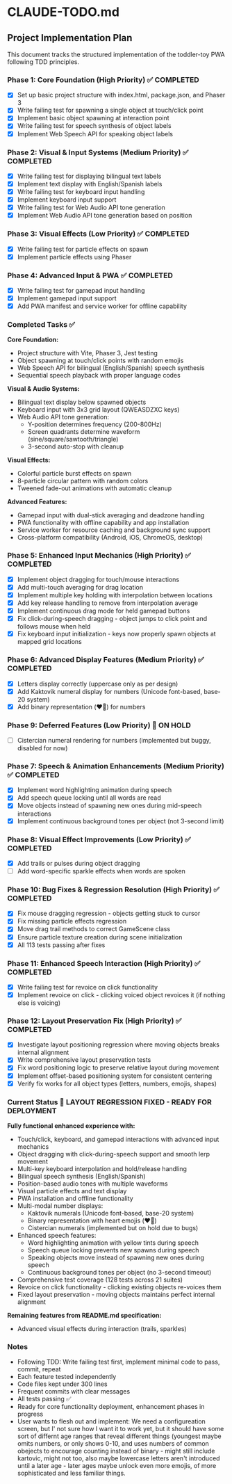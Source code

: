 # CLAUDE-TODO.md

## Project Implementation Plan

This document tracks the structured implementation of the toddler-toy PWA following TDD principles.

### Phase 1: Core Foundation (High Priority) ✅ COMPLETED

- [x] Set up basic project structure with index.html, package.json, and Phaser 3
- [x] Write failing test for spawning a single object at touch/click point
- [x] Implement basic object spawning at interaction point
- [x] Write failing test for speech synthesis of object labels
- [x] Implement Web Speech API for speaking object labels

### Phase 2: Visual & Input Systems (Medium Priority) ✅ COMPLETED

- [x] Write failing test for displaying bilingual text labels
- [x] Implement text display with English/Spanish labels
- [x] Write failing test for keyboard input handling
- [x] Implement keyboard input support
- [x] Write failing test for Web Audio API tone generation
- [x] Implement Web Audio API tone generation based on position

### Phase 3: Visual Effects (Low Priority) ✅ COMPLETED

- [x] Write failing test for particle effects on spawn
- [x] Implement particle effects using Phaser

### Phase 4: Advanced Input & PWA ✅ COMPLETED

- [x] Write failing test for gamepad input handling
- [x] Implement gamepad input support
- [x] Add PWA manifest and service worker for offline capability

### Completed Tasks ✅

**Core Foundation:**
- Project structure with Vite, Phaser 3, Jest testing
- Object spawning at touch/click points with random emojis
- Web Speech API for bilingual (English/Spanish) speech synthesis
- Sequential speech playback with proper language codes

**Visual & Audio Systems:**
- Bilingual text display below spawned objects
- Keyboard input with 3x3 grid layout (QWEASDZXC keys)
- Web Audio API tone generation:
  - Y-position determines frequency (200-800Hz)
  - Screen quadrants determine waveform (sine/square/sawtooth/triangle)
  - 3-second auto-stop with cleanup

**Visual Effects:**
- Colorful particle burst effects on spawn
- 8-particle circular pattern with random colors
- Tweened fade-out animations with automatic cleanup

**Advanced Features:**
- Gamepad input with dual-stick averaging and deadzone handling
- PWA functionality with offline capability and app installation
- Service worker for resource caching and background sync support
- Cross-platform compatibility (Android, iOS, ChromeOS, desktop)

### Phase 5: Enhanced Input Mechanics (High Priority) ✅ COMPLETED

- [x] Implement object dragging for touch/mouse interactions
- [x] Add multi-touch averaging for drag location  
- [x] Implement multiple key holding with interpolation between locations
- [x] Add key release handling to remove from interpolation average
- [x] Implement continuous drag mode for held gamepad buttons
- [x] Fix click-during-speech dragging - object jumps to click point and follows mouse when held
- [x] Fix keyboard input initialization - keys now properly spawn objects at mapped grid locations

### Phase 6: Advanced Display Features (Medium Priority) ✅ COMPLETED

- [x] Letters display correctly (uppercase only as per design)
- [x] Add Kaktovik numeral display for numbers (Unicode font-based, base-20 system)
- [x] Add binary representation (❤️🤍) for numbers

### Phase 9: Deferred Features (Low Priority) 🔄 ON HOLD

- [ ] Cistercian numeral rendering for numbers (implemented but buggy, disabled for now)

### Phase 7: Speech & Animation Enhancements (Medium Priority) ✅ COMPLETED

- [x] Implement word highlighting animation during speech
- [x] Add speech queue locking until all words are read
- [x] Move objects instead of spawning new ones during mid-speech interactions
- [x] Implement continuous background tones per object (not 3-second limit)

### Phase 8: Visual Effect Improvements (Low Priority) ✅ COMPLETED

- [x] Add trails or pulses during object dragging
- [ ] Add word-specific sparkle effects when words are spoken

### Phase 10: Bug Fixes & Regression Resolution (High Priority) ✅ COMPLETED

- [x] Fix mouse dragging regression - objects getting stuck to cursor
- [x] Fix missing particle effects regression 
- [x] Move drag trail methods to correct GameScene class
- [x] Ensure particle texture creation during scene initialization
- [x] All 113 tests passing after fixes

### Phase 11: Enhanced Speech Interaction (High Priority) ✅ COMPLETED

- [x] Write failing test for revoice on click functionality
- [x] Implement revoice on click - clicking voiced object revoices it (if nothing else is voicing)

### Phase 12: Layout Preservation Fix (High Priority) ✅ COMPLETED

- [x] Investigate layout positioning regression where moving objects breaks internal alignment
- [x] Write comprehensive layout preservation tests
- [x] Fix word positioning logic to preserve relative layout during movement
- [x] Implement offset-based positioning system for consistent centering
- [x] Verify fix works for all object types (letters, numbers, emojis, shapes)

### Current Status 🎯 LAYOUT REGRESSION FIXED - READY FOR DEPLOYMENT

**Fully functional enhanced experience with:**
- Touch/click, keyboard, and gamepad interactions with advanced input mechanics
- Object dragging with click-during-speech support and smooth lerp movement
- Multi-key keyboard interpolation and hold/release handling
- Bilingual speech synthesis (English/Spanish)
- Position-based audio tones with multiple waveforms
- Visual particle effects and text display
- PWA installation and offline functionality
- Multi-modal number displays:
  - Kaktovik numerals (Unicode font-based, base-20 system)
  - Binary representation with heart emojis (❤️🤍)
  - Cistercian numerals (implemented but on hold due to bugs)
- Enhanced speech features:
  - Word highlighting animation with yellow tints during speech
  - Speech queue locking prevents new spawns during speech
  - Speaking objects move instead of spawning new ones during speech
  - Continuous background tones per object (no 3-second timeout)
- Comprehensive test coverage (128 tests across 21 suites)
- Revoice on click functionality - clicking existing objects re-voices them  
- Fixed layout preservation - moving objects maintains perfect internal alignment

**Remaining features from README.md specification:**
- Advanced visual effects during interaction (trails, sparkles)

### Notes

- Following TDD: Write failing test first, implement minimal code to pass, commit, repeat
- Each feature tested independently
- Code files kept under 300 lines
- Frequent commits with clear messages
- All tests passing ✅
- Ready for core functionality deployment, enhancement phases in progress
- User wants to flesh out and implement: We need a configureation screen, but I' not sure how I want it to work yet, but it should have some sort of differnt age ranges that reveal different things (youngest maybe omits numbers, or only shows 0-10, and uses numbers of common obejects to encourage counting instead of binary - might still include kartovic, might not too, also maybe lowercase letters aren't introduced until a later age - later ages maybe unlock even more emojis, of more sophisticated and less familiar things.